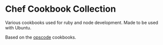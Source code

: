 # Chef Cookbook Collection

Various cookbooks used for ruby and node development. Made to be used with Ubuntu.

Based on the [opscode](https://github.com/opscode/cookbooks) cookbooks.